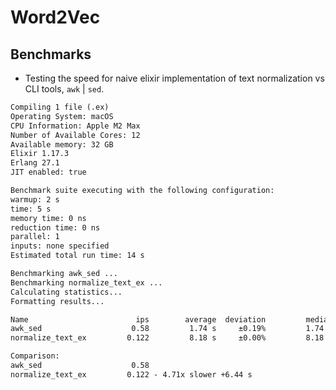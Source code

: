 # Word2Vec


## Benchmarks 

- Testing the speed for naive elixir implementation of text normalization vs CLI tools, `awk` | `sed`.

```markdown
Compiling 1 file (.ex)
Operating System: macOS
CPU Information: Apple M2 Max
Number of Available Cores: 12
Available memory: 32 GB
Elixir 1.17.3
Erlang 27.1
JIT enabled: true

Benchmark suite executing with the following configuration:
warmup: 2 s
time: 5 s
memory time: 0 ns
reduction time: 0 ns
parallel: 1
inputs: none specified
Estimated total run time: 14 s

Benchmarking awk_sed ...
Benchmarking normalize_text_ex ...
Calculating statistics...
Formatting results...

Name                        ips        average  deviation         median         99th %
awk_sed                    0.58         1.74 s     ±0.19%         1.74 s         1.74 s
normalize_text_ex         0.122         8.18 s     ±0.00%         8.18 s         8.18 s

Comparison: 
awk_sed                    0.58
normalize_text_ex         0.122 - 4.71x slower +6.44 s
```

<!-- ## Installation

If [available in Hex](https://hex.pm/docs/publish), the package can be installed
by adding `word2vecx` to your list of dependencies in `mix.exs`:

```elixir
def deps do
  [
    {:word2vecx, "~> 0.1.0"}
  ]
end
```

Documentation can be generated with [ExDoc](https://github.com/elixir-lang/ex_doc)
and published on [HexDocs](https://hexdocs.pm). Once published, the docs can
be found at <https://hexdocs.pm/word2vecx>.
 -->
